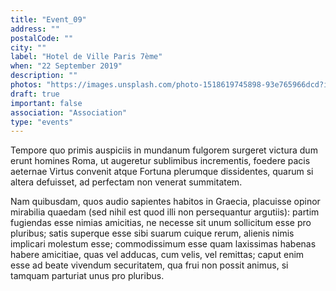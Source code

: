 ```yaml
---
title: "Event_09"
address: ""
postalCode: ""
city: ""
label: "Hotel de Ville Paris 7ème"
when: "22 September 2019"
description: ""
photos: "https://images.unsplash.com/photo-1518619745898-93e765966dcd?ixlib=rb-1.2.1&ixid=eyJhcHBfaWQiOjEyMDd9&auto=format&fit=crop&w=805&q=80"
draft: true
important: false
association: "Association"
type: "events"
---
```


Tempore quo primis auspiciis in mundanum fulgorem surgeret victura dum erunt homines Roma, ut augeretur sublimibus incrementis, foedere pacis aeternae Virtus convenit atque Fortuna plerumque dissidentes, quarum si altera defuisset, ad perfectam non venerat summitatem.

Nam quibusdam, quos audio sapientes habitos in Graecia, placuisse opinor mirabilia quaedam (sed nihil est quod illi non persequantur argutiis): partim fugiendas esse nimias amicitias, ne necesse sit unum sollicitum esse pro pluribus; satis superque esse sibi suarum cuique rerum, alienis nimis implicari molestum esse; commodissimum esse quam laxissimas habenas habere amicitiae, quas vel adducas, cum velis, vel remittas; caput enim esse ad beate vivendum securitatem, qua frui non possit animus, si tamquam parturiat unus pro pluribus.